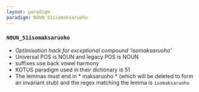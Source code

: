 ```yaml
---
layout: paradigm
paradigm: NOUN_51isomaksaruoho
---
```

### ` NOUN_51isomaksaruoho `

* _Optimisation hack for exceptional compound ’isomaksaruoho’_
* Universal POS is NOUN and legacy POS is NOUN
* suffixes use back vowel harmony
* KOTUS paradigm used in their dictionary is 51
* The lemmas must end in * maksaruoho * (which will be deleted to form an invariant stub) and the regex matching the lemma is ` isomaksaruoho `
